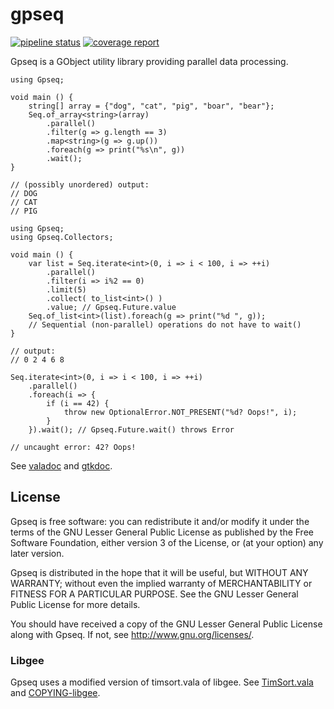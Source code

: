# gpseq

[![pipeline status](https://gitlab.com/kosmospredanie/gpseq/badges/master/pipeline.svg?style=flat-square)](https://gitlab.com/kosmospredanie/gpseq/commits/master)
[![coverage report](https://gitlab.com/kosmospredanie/gpseq/badges/master/coverage.svg?style=flat-square)](https://gitlab.com/kosmospredanie/gpseq/-/jobs/artifacts/master/file/coverage/index.html?job=test)

Gpseq is a GObject utility library providing parallel data processing.

```vala
using Gpseq;

void main () {
	string[] array = {"dog", "cat", "pig", "boar", "bear"};
	Seq.of_array<string>(array)
		.parallel()
		.filter(g => g.length == 3)
		.map<string>(g => g.up())
		.foreach(g => print("%s\n", g))
		.wait();
}

// (possibly unordered) output:
// DOG
// CAT
// PIG
```

```vala
using Gpseq;
using Gpseq.Collectors;

void main () {
	var list = Seq.iterate<int>(0, i => i < 100, i => ++i)
		.parallel()
		.filter(i => i%2 == 0)
		.limit(5)
		.collect( to_list<int>() )
		.value; // Gpseq.Future.value
	Seq.of_list<int>(list).foreach(g => print("%d ", g));
	// Sequential (non-parallel) operations do not have to wait()
}

// output:
// 0 2 4 6 8
```

```vala
Seq.iterate<int>(0, i => i < 100, i => ++i)
	.parallel()
	.foreach(i => {
		if (i == 42) {
			throw new OptionalError.NOT_PRESENT("%d? Oops!", i);
		}
	}).wait(); // Gpseq.Future.wait() throws Error

// uncaught error: 42? Oops!
```

See [valadoc](https://gitlab.com/kosmospredanie/gpseq/-/jobs/artifacts/master/file/valadoc/index.html?job=build)
and [gtkdoc](https://gitlab.com/kosmospredanie/gpseq/-/jobs/artifacts/master/file/gtkdoc/html/index.html?job=build).

## License

Gpseq is free software: you can redistribute it and/or modify it under
the terms of the GNU Lesser General Public License as published by the
Free Software Foundation, either version 3 of the License, or (at your
option) any later version.

Gpseq is distributed in the hope that it will be useful, but WITHOUT ANY
WARRANTY; without even the implied warranty of MERCHANTABILITY or
FITNESS FOR A PARTICULAR PURPOSE.  See the GNU Lesser General Public
License for more details.

You should have received a copy of the GNU Lesser General Public License
along with Gpseq.  If not, see <http://www.gnu.org/licenses/>.

### Libgee

Gpseq uses a modified version of timsort.vala of libgee.
See [TimSort.vala](src/TimSort.vala) and [COPYING-libgee](COPYING-libgee).
